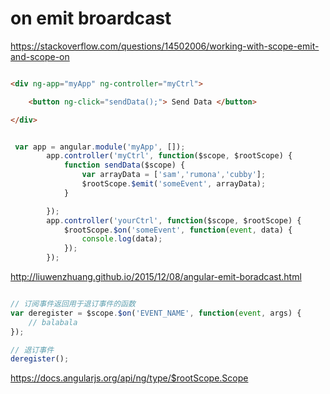 # on emit broardcast

https://stackoverflow.com/questions/14502006/working-with-scope-emit-and-scope-on

```html

<div ng-app="myApp" ng-controller="myCtrl"> 

    <button ng-click="sendData();"> Send Data </button>

</div>

```

```js

 var app = angular.module('myApp', []);
        app.controller('myCtrl', function($scope, $rootScope) {
            function sendData($scope) {
                var arrayData = ['sam','rumona','cubby'];
                $rootScope.$emit('someEvent', arrayData);
            }

        });
        app.controller('yourCtrl', function($scope, $rootScope) {
            $rootScope.$on('someEvent', function(event, data) {
                console.log(data); 
            }); 
        });

```

http://liuwenzhuang.github.io/2015/12/08/angular-emit-boradcast.html

```js

// 订阅事件返回用于退订事件的函数
var deregister = $scope.$on('EVENT_NAME', function(event, args) {
    // balabala
});

// 退订事件
deregister();

```

https://docs.angularjs.org/api/ng/type/$rootScope.Scope
